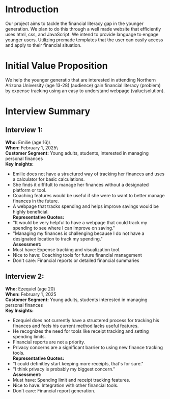 # Introduction
Our project aims to tackle the financial literacy gap in the younger generation. We plan to do this through a well made website that efficiently uses html, css, and JavaScript. We intend to provide language to engage younger users. Utilizing premade templates that the user can easily access and apply to their financial situation. 

# Initial Value Proposition
We help the younger generatio that are interested in attending 
Northern Arizona University (age 13-28) (audience) gain financial literacy (problem)
by expense tracking using an easy to understand webpage (value/solution).

# Interview Summary

## Interview 1:
**Who:** Emilie (age 16)\  
**When:** February 1, 2025\  
**Customer Segment:** Young adults, students, interested in managing personal finances\
**Key Insights:**  
 - Emilie does not have a structured way of tracking her finances and uses a calculator for basic calculations.
 - She finds it diffifult to manage her finances without a designated platform or tool.
 - Coaching features would be useful if she were to want to better manage finances in the future.
 - A webpage that tracks spending and helps improve savings would be highly beneficial.  
**Representative Quotes:**  
 - "It would be very helpful to have a webpage that could track my spending to see where I can improve on saving."
 - "Managing my finances is challenging because I do not have a designated location to track my spending."   
**Assessment:**      
 - Must have: Expense tracking and visualization tool.
 - Nice to have: Coaching tools for future financial management
 - Don't care: Financial reports or detailed financial summaries

## Interview 2:              
**Who:** Ezequiel (age 20)\
**When:** February 1, 2025\
**Customer Segment:** Young adults, students interested in managing personal finances\
**Key Insights:**   
 - Ezequiel does not currently have a structered process for tracking his finances and feels his current method lacks useful features.
 - He recognizes the need for tools like receipt tracking and setting spending limits. 
 - Financial reports are not a priority.
 - Privacy concerns are a significant barrier to using new finance tracking tools.  
**Representative Quotes:**
 - "I could definitley start keeping more receipts, that's for sure."
 - "I think privacy is probably my biggest concern."   
**Assessment:**   
 - Must have: Spending limit and receipt tracking features.
 - Nice to have: Integration with other financial tools.
 - Don't care: Financial report generation.



